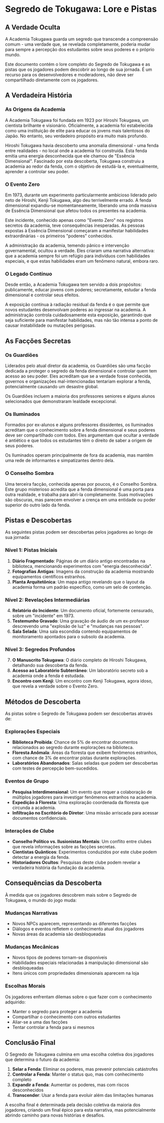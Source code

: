 # Segredo de Tokugawa: Lore e Pistas

## A Verdade Oculta

A Academia Tokugawa guarda um segredo que transcende a compreensão comum - uma verdade que, se revelada completamente, poderia mudar para sempre a percepção dos estudantes sobre seus poderes e o próprio mundo.

Este documento contém o lore completo do Segredo de Tokugawa e as pistas que os jogadores podem descobrir ao longo de sua jornada. É um recurso para os desenvolvedores e moderadores, não deve ser compartilhado diretamente com os jogadores.

## A Verdadeira História

### As Origens da Academia

A Academia Tokugawa foi fundada em 1923 por Hiroshi Tokugawa, um cientista brilhante e visionário. Oficialmente, a academia foi estabelecida como uma instituição de elite para educar os jovens mais talentosos do Japão. No entanto, seu verdadeiro propósito era muito mais profundo.

Hiroshi Tokugawa havia descoberto uma anomalia dimensional - uma fenda entre realidades - no local onde a academia foi construída. Esta fenda emitia uma energia desconhecida que ele chamou de "Essência Dimensional". Fascinado por esta descoberta, Tokugawa construiu a academia ao redor da fenda, com o objetivo de estudá-la e, eventualmente, aprender a controlar seu poder.

### O Evento Zero

Em 1973, durante um experimento particularmente ambicioso liderado pelo neto de Hiroshi, Kenji Tokugawa, algo deu terrivelmente errado. A fenda dimensional expandiu-se momentaneamente, liberando uma onda massiva de Essência Dimensional que afetou todos os presentes na academia.

Este incidente, conhecido apenas como "Evento Zero" nos registros secretos da academia, teve consequências inesperadas. As pessoas expostas à Essência Dimensional começaram a manifestar habilidades extraordinárias - os primeiros "poderes" conhecidos.

A administração da academia, temendo pânico e intervenção governamental, ocultou a verdade. Eles criaram uma narrativa alternativa: que a academia sempre foi um refúgio para indivíduos com habilidades especiais, e que estas habilidades eram um fenômeno natural, embora raro.

### O Legado Contínuo

Desde então, a Academia Tokugawa tem servido a dois propósitos: publicamente, educar jovens com poderes; secretamente, estudar a fenda dimensional e controlar seus efeitos.

A exposição contínua à radiação residual da fenda é o que permite que novos estudantes desenvolvam poderes ao ingressar na academia. A administração controla cuidadosamente esta exposição, garantindo que seja suficiente para manifestar habilidades, mas não tão intensa a ponto de causar instabilidade ou mutações perigosas.

## As Facções Secretas

### Os Guardiões

Liderados pelo atual diretor da academia, os Guardiões são uma facção dedicada a proteger o segredo da fenda dimensional e controlar quem tem acesso ao seu poder. Eles acreditam que se a verdade fosse conhecida, governos e organizações mal-intencionadas tentariam explorar a fenda, potencialmente causando um desastre global.

Os Guardiões incluem a maioria dos professores seniores e alguns alunos selecionados que demonstraram lealdade excepcional.

### Os Iluminados

Formados por ex-alunos e alguns professores dissidentes, os Iluminados acreditam que o conhecimento sobre a fenda dimensional e seus poderes deve ser compartilhado com todos. Eles argumentam que ocultar a verdade é antiético e que todos os estudantes têm o direito de saber a origem de seus poderes.

Os Iluminados operam principalmente de fora da academia, mas mantêm uma rede de informantes e simpatizantes dentro dela.

### O Conselho Sombra

Uma terceira facção, conhecida apenas por poucos, é o Conselho Sombra. Este grupo misterioso acredita que a fenda dimensional é uma porta para outra realidade, e trabalha para abri-la completamente. Suas motivações são obscuras, mas parecem envolver a crença em uma entidade ou poder superior do outro lado da fenda.

## Pistas e Descobertas

As seguintes pistas podem ser descobertas pelos jogadores ao longo de sua jornada:

### Nível 1: Pistas Iniciais

1. **Diário Fragmentado**: Páginas de um diário antigo encontradas na biblioteca, mencionando experimentos com "energia desconhecida".
2. **Fotografias Antigas**: Imagens da construção da academia mostrando equipamentos científicos estranhos.
3. **Planta Arquitetônica**: Um mapa antigo revelando que o layout da academia forma um padrão específico, como um selo de contenção.

### Nível 2: Revelações Intermediárias

4. **Relatório do Incidente**: Um documento oficial, fortemente censurado, sobre um "incidente" em 1973.
5. **Testemunho Gravado**: Uma gravação de áudio de um ex-professor descrevendo uma "explosão de luz" e "mudanças nas pessoas".
6. **Sala Selada**: Uma sala escondida contendo equipamentos de monitoramento apontados para o subsolo da academia.

### Nível 3: Segredos Profundos

7. **O Manuscrito Tokugawa**: O diário completo de Hiroshi Tokugawa, detalhando sua descoberta da fenda.
8. **Acesso ao Laboratório Subterrâneo**: Um laboratório secreto sob a academia onde a fenda é estudada.
9. **Encontro com Kenji**: Um encontro com Kenji Tokugawa, agora idoso, que revela a verdade sobre o Evento Zero.

## Métodos de Descoberta

As pistas sobre o Segredo de Tokugawa podem ser descobertas através de:

### Explorações Especiais

- **Biblioteca Proibida**: Chance de 5% de encontrar documentos relacionados ao segredo durante explorações na biblioteca.
- **Floresta Anômala**: Áreas da floresta que exibem fenômenos estranhos, com chance de 3% de encontrar pistas durante explorações.
- **Laboratórios Abandonados**: Salas seladas que podem ser descobertas com testes de percepção bem-sucedidos.

### Eventos de Grupo

- **Pesquisa Interdimensional**: Um evento que requer a colaboração de múltiplos jogadores para investigar fenômenos estranhos na academia.
- **Expedição à Floresta**: Uma exploração coordenada da floresta que circunda a academia.
- **Infiltração no Escritório do Diretor**: Uma missão arriscada para acessar documentos confidenciais.

### Interações de Clube

- **Conselho Político vs. Ilusionistas Mentais**: Um conflito entre clubes que revela informações sobre as facções secretas.
- **Cientistas Quânticos**: Experimentos conduzidos por este clube podem detectar a energia da fenda.
- **Historiadores Ocultos**: Pesquisas deste clube podem revelar a verdadeira história da fundação da academia.

## Consequências da Descoberta

À medida que os jogadores descobrem mais sobre o Segredo de Tokugawa, o mundo do jogo muda:

### Mudanças Narrativas

- Novos NPCs aparecem, representando as diferentes facções
- Diálogos e eventos refletem o conhecimento atual dos jogadores
- Novas áreas da academia são desbloqueadas

### Mudanças Mecânicas

- Novos tipos de poderes tornam-se disponíveis
- Habilidades especiais relacionadas à manipulação dimensional são desbloqueadas
- Itens únicos com propriedades dimensionais aparecem na loja

### Escolhas Morais

Os jogadores enfrentam dilemas sobre o que fazer com o conhecimento adquirido:
- Manter o segredo para proteger a academia
- Compartilhar o conhecimento com outros estudantes
- Aliar-se a uma das facções
- Tentar controlar a fenda para si mesmos

## Conclusão Final

O Segredo de Tokugawa culmina em uma escolha coletiva dos jogadores que determina o futuro da academia:

1. **Selar a Fenda**: Eliminar os poderes, mas prevenir potenciais catástrofes
2. **Controlar a Fenda**: Manter o status quo, mas com conhecimento completo
3. **Expandir a Fenda**: Aumentar os poderes, mas com riscos desconhecidos
4. **Transcender**: Usar a fenda para evoluir além das limitações humanas

A escolha final é determinada pela decisão coletiva da maioria dos jogadores, criando um final épico para esta narrativa, mas potencialmente abrindo caminho para novas histórias e desafios.